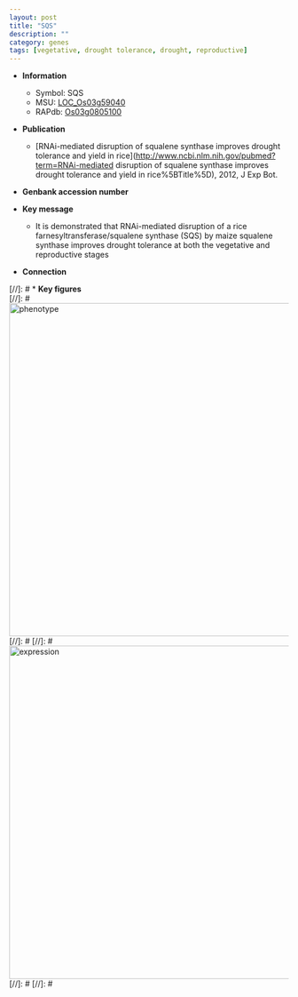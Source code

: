 ```yaml
---
layout: post
title: "SQS"
description: ""
category: genes
tags: [vegetative, drought tolerance, drought, reproductive]
---
```


* **Information**  
    + Symbol: SQS  
    + MSU: [LOC_Os03g59040](http://rice.plantbiology.msu.edu/cgi-bin/ORF_infopage.cgi?orf=LOC_Os03g59040)  
    + RAPdb: [Os03g0805100](http://rapdb.dna.affrc.go.jp/viewer/gbrowse_details/irgsp1?name=Os03g0805100)  

* **Publication**  
    + [RNAi-mediated disruption of squalene synthase improves drought tolerance and yield in rice](http://www.ncbi.nlm.nih.gov/pubmed?term=RNAi-mediated disruption of squalene synthase improves drought tolerance and yield in rice%5BTitle%5D), 2012, J Exp Bot.

* **Genbank accession number**  

* **Key message**  
    + It is demonstrated that RNAi-mediated disruption of a rice farnesyltransferase/squalene synthase (SQS) by maize squalene synthase improves drought tolerance at both the vegetative and reproductive stages

* **Connection**  

[//]: # * **Key figures**  
[//]: # <img src="http://funRiceGenes.github.io/images/SQS.pheno.png" alt="phenotype"  style="width: 600px;"/>
[//]: # 
[//]: # <img src="http://funRiceGenes.github.io/images/SQS.exp.png" alt="expression"  style="width: 600px;"/>
[//]: # 
[//]: # 
